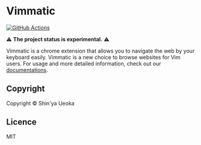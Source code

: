 # Vimmatic

[![GitHub Actions](https://github.com/ueokande/vimmatic/workflows/Build/badge.svg)](https://github.com/ueokande/vimmatic/actions?query=workflow%3ABuild)

:warning: **The project status is experimental.** :warning: 

Vimmatic is a chrome extension that allows you to navigate the web by your keyboard easily.
Vimmatic is a new choice to browse websites for Vim users.
For usage and more detailed information, check out our [documentations][documentations].

## Copyright

Copyright © Shin'ya Ueoka

## Licence

MIT

[AMO]: https://addons.mozilla.org/en-US/firefox/addon/vimmatic/
[documentations]: https://ueokande.github.io/vimmatic/
